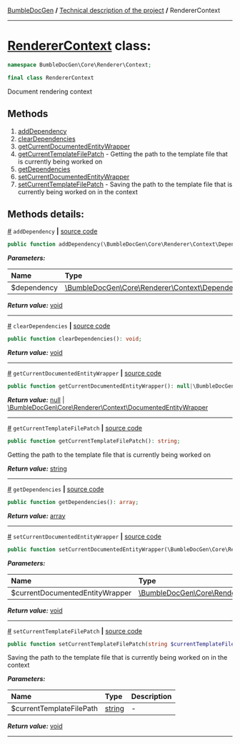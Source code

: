 [BumbleDocGen](../../README.md) **/**
[Technical description of the project](../readme.md) **/**
RendererContext

---


# [RendererContext](https://github.com/bumble-tech/bumble-doc-gen/blob/master/src/Core/Renderer/Context/RendererContext.php#L12) class:

```php
namespace BumbleDocGen\Core\Renderer\Context;

final class RendererContext
```
Document rendering context

## Methods

1. [addDependency](#madddependency) 
1. [clearDependencies](#mcleardependencies) 
1. [getCurrentDocumentedEntityWrapper](#mgetcurrentdocumentedentitywrapper) 
1. [getCurrentTemplateFilePatch](#mgetcurrenttemplatefilepatch) - Getting the path to the template file that is currently being worked on
1. [getDependencies](#mgetdependencies) 
1. [setCurrentDocumentedEntityWrapper](#msetcurrentdocumentedentitywrapper) 
1. [setCurrentTemplateFilePatch](#msetcurrenttemplatefilepatch) - Saving the path to the template file that is currently being worked on in the context

## Methods details:

<a name="madddependency" href="#madddependency">#</a> `addDependency`  **|** [source code](https://github.com/bumble-tech/bumble-doc-gen/blob/master/src/Core/Renderer/Context/RendererContext.php#L53)
```php
public function addDependency(\BumbleDocGen\Core\Renderer\Context\Dependency\RendererDependencyInterface $dependency): void;
```

***Parameters:***

| Name | Type | Description |
|:-|:-|:-|
$dependency | [\BumbleDocGen\Core\Renderer\Context\Dependency\RendererDependencyInterface](https://github.com/bumble-tech/bumble-doc-gen/blob/master/src/Core/Renderer/Context/Dependency/RendererDependencyInterface.php) | - |

***Return value:*** [void](https://www.php.net/manual/en/language.types.void.php)

---

<a name="mcleardependencies" href="#mcleardependencies">#</a> `clearDependencies`  **|** [source code](https://github.com/bumble-tech/bumble-doc-gen/blob/master/src/Core/Renderer/Context/RendererContext.php#L48)
```php
public function clearDependencies(): void;
```

***Return value:*** [void](https://www.php.net/manual/en/language.types.void.php)

---

<a name="mgetcurrentdocumentedentitywrapper" href="#mgetcurrentdocumentedentitywrapper">#</a> `getCurrentDocumentedEntityWrapper`  **|** [source code](https://github.com/bumble-tech/bumble-doc-gen/blob/master/src/Core/Renderer/Context/RendererContext.php#L43)
```php
public function getCurrentDocumentedEntityWrapper(): null|\BumbleDocGen\Core\Renderer\Context\DocumentedEntityWrapper;
```

***Return value:*** [null](https://www.php.net/manual/en/language.types.null.php) | [\BumbleDocGen\Core\Renderer\Context\DocumentedEntityWrapper](https://github.com/bumble-tech/bumble-doc-gen/blob/master/src/Core/Renderer/Context/DocumentedEntityWrapper.php)

---

<a name="mgetcurrenttemplatefilepatch" href="#mgetcurrenttemplatefilepatch">#</a> `getCurrentTemplateFilePatch`  **|** [source code](https://github.com/bumble-tech/bumble-doc-gen/blob/master/src/Core/Renderer/Context/RendererContext.php#L32)
```php
public function getCurrentTemplateFilePatch(): string;
```
Getting the path to the template file that is currently being worked on

***Return value:*** [string](https://www.php.net/manual/en/language.types.string.php)

---

<a name="mgetdependencies" href="#mgetdependencies">#</a> `getDependencies`  **|** [source code](https://github.com/bumble-tech/bumble-doc-gen/blob/master/src/Core/Renderer/Context/RendererContext.php#L58)
```php
public function getDependencies(): array;
```

***Return value:*** [array](https://www.php.net/manual/en/language.types.array.php)

---

<a name="msetcurrentdocumentedentitywrapper" href="#msetcurrentdocumentedentitywrapper">#</a> `setCurrentDocumentedEntityWrapper`  **|** [source code](https://github.com/bumble-tech/bumble-doc-gen/blob/master/src/Core/Renderer/Context/RendererContext.php#L37)
```php
public function setCurrentDocumentedEntityWrapper(\BumbleDocGen\Core\Renderer\Context\DocumentedEntityWrapper $currentDocumentedEntityWrapper): void;
```

***Parameters:***

| Name | Type | Description |
|:-|:-|:-|
$currentDocumentedEntityWrapper | [\BumbleDocGen\Core\Renderer\Context\DocumentedEntityWrapper](https://github.com/bumble-tech/bumble-doc-gen/blob/master/src/Core/Renderer/Context/DocumentedEntityWrapper.php) | - |

***Return value:*** [void](https://www.php.net/manual/en/language.types.void.php)

---

<a name="msetcurrenttemplatefilepatch" href="#msetcurrenttemplatefilepatch">#</a> `setCurrentTemplateFilePatch`  **|** [source code](https://github.com/bumble-tech/bumble-doc-gen/blob/master/src/Core/Renderer/Context/RendererContext.php#L24)
```php
public function setCurrentTemplateFilePatch(string $currentTemplateFilePath): void;
```
Saving the path to the template file that is currently being worked on in the context

***Parameters:***

| Name | Type | Description |
|:-|:-|:-|
$currentTemplateFilePath | [string](https://www.php.net/manual/en/language.types.string.php) | - |

***Return value:*** [void](https://www.php.net/manual/en/language.types.void.php)

---
